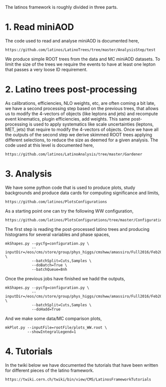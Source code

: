 The latinos framework is roughly divided in three parts.

# 1. Read miniAOD

The code used to read and analyse miniAOD is documented here,

    https://github.com/latinos/LatinoTrees/tree/master/AnalysisStep/test

We produce simple ROOT trees from the data and MC miniAOD datasets. To limit the size of the trees we require the events to have at least one lepton that passes a very loose ID requirement.

# 2. Latino trees post-processing

As calibrations, efficiencies, NLO weights, etc, are often coming a bit late, we have a second processing step based on the previous trees, that allows us to modify the 4-vectors of objects (like leptons and jets) and recompute event kinematics, plugin efficiencies, add weights. This same post-processing is used to apply systematics like scale uncertainties (leptons, MET, jets) that require to modify the 4-vectors of objects. Once we have all the outputs of the second step we derive skimmed ROOT trees applying different selections, to reduce the size as deemed for a given analysis. The code used at this level is documented here,

    https://github.com/latinos/LatinoAnalysis/tree/master/Gardener

# 3. Analysis

We have some python code that is used to produce plots, study backgrounds and produce data cards for computing significance and limits,

    https://github.com/latinos/PlotsConfigurations

As a starting point one can try the following WW configuration,

    https://github.com/latinos/PlotsConfigurations/tree/master/Configurations/ControlRegions/WW/Full2016

The first step is reading the post-processed latino trees and producing histograms for several variables and phase spaces,

    mkShapes.py --pycfg=configuration.py \
                --inputDir=/eos/cms/store/group/phys_higgs/cmshww/amassiro/Full2016/Feb2017_summer16/MCl2looseCut__hadd__bSFL2pTEffCut__l2tight \
                --batchSplit=Cuts,Samples \
                --doBatch=True \
                --batchQueue=8nh

Once the previous jobs have finished we hadd the outputs,

    mkShapes.py --pycfg=configuration.py \
                --inputDir=/eos/cms/store/group/phys_higgs/cmshww/amassiro/Full2016/Feb2017_summer16/MCl2looseCut__hadd__bSFL2pTEffCut__l2tight \
                --batchSplit=Cuts,Samples \
                --doHadd=True

And we make some data/MC comparison plots,

    mkPlot.py --inputFile=rootFile/plots_WW.root \
              --showIntegralLegend=1

# 4. Tutorials

In the twiki below we have documented the tutorials that have been written for different pieces of the latino framework.

    https://twiki.cern.ch/twiki/bin/view/CMS/LatinosFrameworkTutorials
